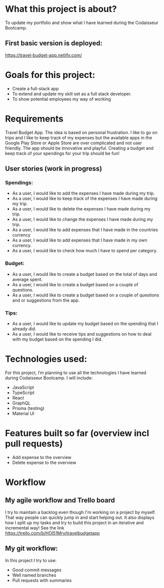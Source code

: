 # What this project is about?
To update my portfolio and show what I have learned during the Codaisseur Bootcamp. 

## First basic version is deployed:
https://travel-budget-app.netlify.com/

# Goals for this project:
- Create a full-stack app
- To extend and update my skill set as a full stack developer. 
- To show potential employees my way of working

# Requirements
Travel Budget App.
The idea is based on personal frustration. 
I like to go on trips and I like to keep track of my expenses but the available apps in the Google Play Store or Apple Store are over complicated and not user friendly. 
The app should be innovative and playful. Creating a budget and keep track of your spendings for your trip should be fun!


## User stories (work in progress)

### Spendings:
- As a user, I would like to add the expenses I have made during my trip.
- As a user, I would like to keep track of the expenses I have made during my trip.
- As a user, I would like to delete the expenses I have made during my trip.
- As a user, I would like to change the expenses I have made during my trip.
- As a user, I would like to add expenses that I have made in the countries currency
- As a user, I would like to add expenses that I have made in my own currency.
- As a user, I would like to check how much I have to spend per category. 

### Budget: 
- As a user, I would like to create a budget based on the total of days and average spent.
- As a user, I would like to create a budget based on a couple of questions.
- As a user, I would like to create a budget based on a couple of questions and or suggestions from the app. 

### Tips:
- As a user, I would like to update my budget based on the spending that I already did.
- As a user, I would like to receive tips and suggestions on how to deal with my budget based on the spending I did.

# Technologies used:
For this project, I’m planning to use all the technologies I have learned during Codaisseur Bootcamp. 
I will include:
- JavaScript
- TypeScript
- React
- GraphQL
- Prisma (testing)
- Material UI

# Features built so far (overview incl pull requests)
- Add expense to the overview
- Delete expense to the overview

# Workflow
## My agile workflow and Trello board
I try to maintain a backlog even though I'm working on a project by myself. That way people can quickly jump in and start helping out. It also displays how I split up my tasks and try to build this project in an iterative and incremental way!
See the link https://trello.com/b/HOl51Mry/travelbudgetapp

## My git workflow:
In this project I try to use:
- Good commit messages
- Well named branches
- Pull requests with summaries

 
